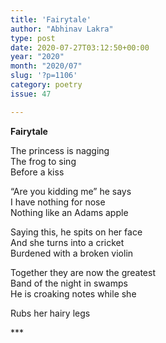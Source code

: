 ```yaml
---
title: 'Fairytale'
author: "Abhinav Lakra"
type: post
date: 2020-07-27T03:12:50+00:00
year: "2020"
month: "2020/07"
slug: '?p=1106'
category: poetry
issue: 47

---
```

**Fairytale**

The princess is nagging  
The frog to sing  
Before a kiss

&#8220;Are you kidding me&#8221; he says  
I have nothing for nose  
Nothing like an Adams apple

Saying this, he spits on her face  
And she turns into a cricket  
Burdened with a broken violin

Together they are now the greatest  
Band of the night in swamps  
He is croaking notes while she

Rubs her hairy legs

\***
